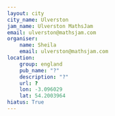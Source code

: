 ```yaml
---
layout: city                                           
city_name: Ulverston                                                               
jam_name: Ulverston MathsJam
email: ulverston@mathsjam.com
organiser:
    name: Sheila
    email: ulverston@mathsjam.com
location:
    group: england
    pub_name: "?"
    description: "?"
    url: ?
    lon: -3.096029
    lat: 54.2003964
hiatus: True
---
```

